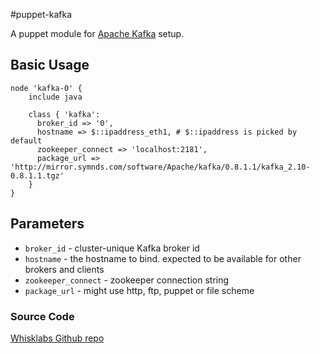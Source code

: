 #puppet-kafka

A puppet module for [Apache Kafka](http://kafka.apache.org/) setup.

## Basic Usage

    node 'kafka-0' {
        include java

        class { 'kafka':
          broker_id => '0',
          hostname => $::ipaddress_eth1, # $::ipaddress is picked by default
          zookeeper_connect => 'localhost:2181',
          package_url => 'http://mirror.symnds.com/software/Apache/kafka/0.8.1.1/kafka_2.10-0.8.1.1.tgz'
        }
    }

## Parameters

   - `broker_id` - cluster-unique Kafka broker id
   - `hostname` - the hostname to bind. expected to be available for other brokers and clients
   - `zookeeper_connect` - zookeeper connection string
   - `package_url` - might use http, ftp, puppet or file scheme
   
### Source Code

[Whisklabs Github repo](http://github.com/whisklabs/puppet-kafka)
